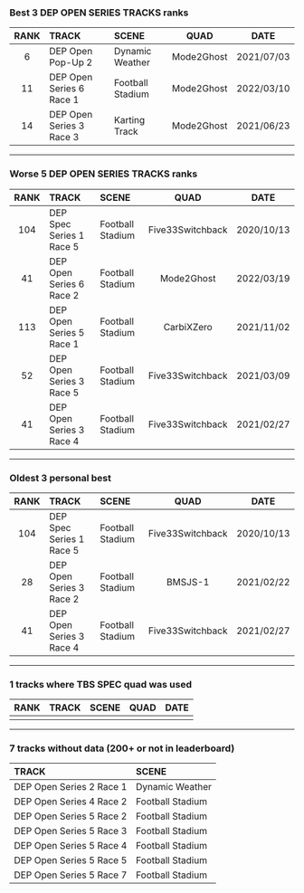 ### Best 3 DEP OPEN SERIES TRACKS ranks
|RANK|TRACK|SCENE|QUAD|DATE|
|:---:|:---|:---|:---:|:---:|
|6|DEP Open Pop-Up 2|Dynamic Weather|Mode2Ghost|2021/07/03|
|11|DEP Open Series 6 Race 1|Football Stadium|Mode2Ghost|2022/03/10|
|14|DEP Open Series 3 Race 3|Karting Track|Mode2Ghost|2021/06/23|
---
### Worse 5 DEP OPEN SERIES TRACKS ranks
|RANK|TRACK|SCENE|QUAD|DATE|
|:---:|:---|:---|:---:|:---:|
|104|DEP Spec Series 1 Race 5|Football Stadium|Five33Switchback|2020/10/13|
|41|DEP Open Series 6 Race 2|Football Stadium|Mode2Ghost|2022/03/19|
|113|DEP Open Series 5 Race 1|Football Stadium|CarbiXZero|2021/11/02|
|52|DEP Open Series 3 Race 5|Football Stadium|Five33Switchback|2021/03/09|
|41|DEP Open Series 3 Race 4|Football Stadium|Five33Switchback|2021/02/27|
---
### Oldest 3 personal best
|RANK|TRACK|SCENE|QUAD|DATE|
|:---:|:---|:---|:---:|:---:|
|104|DEP Spec Series 1 Race 5|Football Stadium|Five33Switchback|2020/10/13|
|28|DEP Open Series 3 Race 2|Football Stadium|BMSJS-1|2021/02/22|
|41|DEP Open Series 3 Race 4|Football Stadium|Five33Switchback|2021/02/27|
---
### 1 tracks where TBS SPEC quad was used
|RANK|TRACK|SCENE|QUAD|DATE|
|:---:|:---|:---|:---:|:---:|
||||||
---
### 7 tracks without data (200+ or not in leaderboard)
|TRACK|SCENE|
|:---|:---|
|DEP Open Series 2 Race 1|Dynamic Weather|
|DEP Open Series 4 Race 2|Football Stadium|
|DEP Open Series 5 Race 2|Football Stadium|
|DEP Open Series 5 Race 3|Football Stadium|
|DEP Open Series 5 Race 4|Football Stadium|
|DEP Open Series 5 Race 5|Football Stadium|
|DEP Open Series 5 Race 7|Football Stadium|
